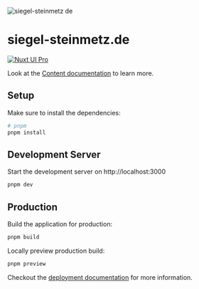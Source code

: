 ![siegel-steinmetz de](https://github.com/happydesigns/siegel-steinmetz.de/assets/22038857/e83f6947-be87-47a8-bdde-c8073d100b11)

# siegel-steinmetz.de

[![Nuxt UI Pro](https://img.shields.io/badge/Made%20with-Nuxt%20UI%20Pro-00DC82?logo=nuxt.js&labelColor=020420)](https://ui.nuxt.com/pro)

Look at the [Content documentation](https://content.nuxt.com/) to learn more.

## Setup

Make sure to install the dependencies:

```bash
# pnpm
pnpm install
```

## Development Server

Start the development server on http://localhost:3000

```bash
pnpm dev
```

## Production

Build the application for production:

```bash
pnpm build
```

Locally preview production build:

```bash
pnpm preview
```

Checkout the [deployment documentation](https://nuxt.com/docs/getting-started/deployment) for more information.
